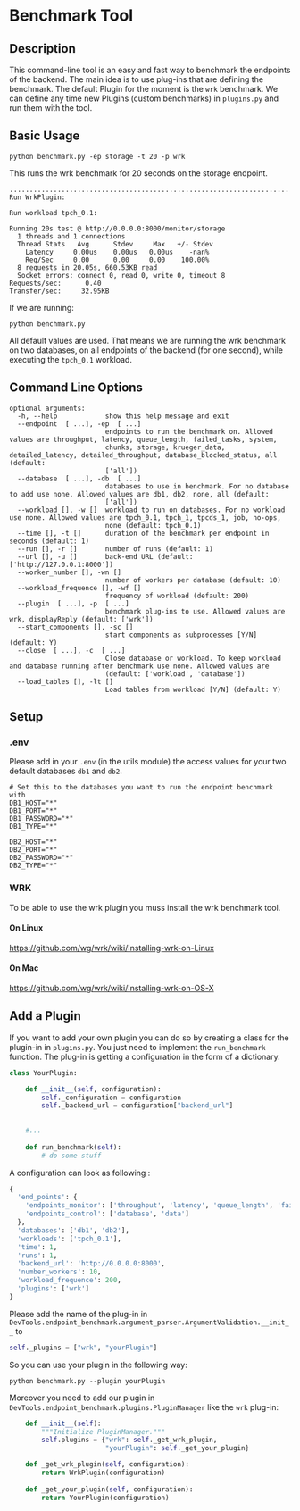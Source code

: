 
# Benchmark Tool 

## Description 

This command-line tool is an easy and fast way to benchmark the endpoints of the backend.  The main idea is to use plug-ins that are defining the benchmark.  The default Plugin for the moment is the `wrk` benchmark. We can define any time new Plugins (custom benchmarks) in `plugins.py` and run them with the tool. 

## Basic Usage

```python benchmark.py -ep storage -t 20 -p wrk```

This runs the wrk benchmark for 20 seconds on the storage endpoint.

```
......................................................................
Run WrkPlugin:

Run workload tpch_0.1:

Running 20s test @ http://0.0.0.0:8000/monitor/storage
  1 threads and 1 connections
  Thread Stats   Avg      Stdev     Max   +/- Stdev
    Latency     0.00us    0.00us   0.00us    -nan%
    Req/Sec     0.00      0.00     0.00    100.00%
  8 requests in 20.05s, 660.53KB read
  Socket errors: connect 0, read 0, write 0, timeout 8
Requests/sec:      0.40
Transfer/sec:     32.95KB
```

If we are running: 

```
python benchmark.py
```

All default values are used. That means we are running the wrk benchmark on two databases, on all endpoints of the backend (for one second), while executing the `tpch_0.1` workload. 



## Command Line Options

```
optional arguments:
  -h, --help            show this help message and exit
  --endpoint  [ ...], -ep  [ ...]
                        endpoints to run the benchmark on. Allowed values are throughput, latency, queue_length, failed_tasks, system,
                        chunks, storage, krueger_data, detailed_latency, detailed_throughput, database_blocked_status, all (default:
                        ['all'])
  --database  [ ...], -db  [ ...]
                        databases to use in benchmark. For no database to add use none. Allowed values are db1, db2, none, all (default:
                        ['all'])
  --workload [], -w []  workload to run on databases. For no workload use none. Allowed values are tpch_0.1, tpch_1, tpcds_1, job, no-ops,
                        none (default: tpch_0.1)
  --time [], -t []      duration of the benchmark per endpoint in seconds (default: 1)
  --run [], -r []       number of runs (default: 1)
  --url [], -u []       back-end URL (default: ['http://127.0.0.1:8000'])
  --worker_number [], -wn []
                        number of workers per database (default: 10)
  --workload_frequence [], -wf []
                        frequency of workload (default: 200)
  --plugin  [ ...], -p  [ ...]
                        benchmark plug-ins to use. Allowed values are wrk, displayReply (default: ['wrk'])
  --start_components [], -sc []
                        start components as subprocesses [Y/N] (default: Y)
  --close  [ ...], -c  [ ...]
                        Close database or workload. To keep workload and database running after benchmark use none. Allowed values are
                        (default: ['workload', 'database'])
  --load_tables [], -lt []
                        Load tables from workload [Y/N] (default: Y)
```

## Setup

### .env
Please add in your `.env` (in the utils module) the access values for your two default databases `db1` and `db2`.

```
# Set this to the databases you want to run the endpoint benchmark with
DB1_HOST="*" 
DB1_PORT="*" 
DB1_PASSWORD="*"
DB1_TYPE="*"

DB2_HOST="*" 
DB2_PORT="*" 
DB2_PASSWORD="*"
DB2_TYPE="*"
```

### WRK

To be able to use the wrk plugin you muss install the wrk benchmark tool.

#### On Linux 

https://github.com/wg/wrk/wiki/Installing-wrk-on-Linux

#### On Mac 

https://github.com/wg/wrk/wiki/Installing-wrk-on-OS-X

## Add a Plugin 

If you want to add your own plugin you can do so by creating a class for the plugin-in in `plugins.py`. You just need to implement the `run_benchmark` function. The plug-in is getting a configuration in the form of a dictionary.

```python
class YourPlugin:

    def __init__(self, configuration):
        self._configuration = configuration
        self._backend_url = configuration["backend_url"]
        
        
    #...
    
    def run_benchmark(self):
        # do some stuff
```

A configuration can look as following : 

```python
{
  'end_points': {
    'endpoints_monitor': ['throughput', 'latency', 'queue_length', 'failed_tasks', 'system', 'chunks', 'storage', 'krueger_data'],
    'endpoints_control': ['database', 'data']
  },
  'databases': ['db1', 'db2'],
  'workloads': ['tpch_0.1'],
  'time': 1,
  'runs': 1,
  'backend_url': 'http://0.0.0.0:8000',
  'number_workers': 10,
  'workload_frequence': 200,
  'plugins': ['wrk']
}
```
Please add the name of the plug-in in `DevTools.endpoint_benchmark.argument_parser.ArgumentValidation.__init__` to 

```python
self._plugins = ["wrk", "yourPlugin"]
```
So you can use your plugin in the following way:

```
python benchmark.py --plugin yourPlugin
```

Moreover you need to add our plugin in `DevTools.endpoint_benchmark.plugins.PluginManager` like the `wrk` plug-in:

```python
    def __init__(self):
        """Initialize PluginManager."""
        self.plugins = {"wrk": self._get_wrk_plugin,
                        "yourPlugin": self._get_your_plugin}

    def _get_wrk_plugin(self, configuration):
        return WrkPlugin(configuration)
        
    def _get_your_plugin(self, configuration):
        return YourPlugin(configuration)
```
